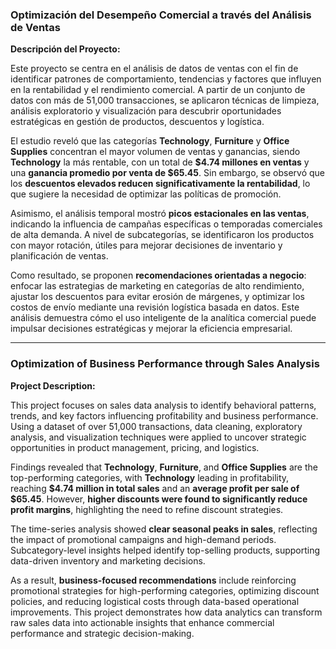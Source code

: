 ### **Optimización del Desempeño Comercial a través del Análisis de Ventas**

**Descripción del Proyecto:**

Este proyecto se centra en el análisis de datos de ventas con el fin de identificar patrones de comportamiento, tendencias y factores que influyen en la rentabilidad y el rendimiento comercial. A partir de un conjunto de datos con más de 51,000 transacciones, se aplicaron técnicas de limpieza, análisis exploratorio y visualización para descubrir oportunidades estratégicas en gestión de productos, descuentos y logística.

El estudio reveló que las categorías **Technology**, **Furniture** y **Office Supplies** concentran el mayor volumen de ventas y ganancias, siendo **Technology** la más rentable, con un total de **$4.74 millones en ventas** y una **ganancia promedio por venta de $65.45**. Sin embargo, se observó que los **descuentos elevados reducen significativamente la rentabilidad**, lo que sugiere la necesidad de optimizar las políticas de promoción.

Asimismo, el análisis temporal mostró **picos estacionales en las ventas**, indicando la influencia de campañas específicas o temporadas comerciales de alta demanda. A nivel de subcategorías, se identificaron los productos con mayor rotación, útiles para mejorar decisiones de inventario y planificación de ventas.

Como resultado, se proponen **recomendaciones orientadas a negocio**: enfocar las estrategias de marketing en categorías de alto rendimiento, ajustar los descuentos para evitar erosión de márgenes, y optimizar los costos de envío mediante una revisión logística basada en datos. Este análisis demuestra cómo el uso inteligente de la analítica comercial puede impulsar decisiones estratégicas y mejorar la eficiencia empresarial.

---

### **Optimization of Business Performance through Sales Analysis**

**Project Description:**

This project focuses on sales data analysis to identify behavioral patterns, trends, and key factors influencing profitability and business performance. Using a dataset of over 51,000 transactions, data cleaning, exploratory analysis, and visualization techniques were applied to uncover strategic opportunities in product management, pricing, and logistics.

Findings revealed that **Technology**, **Furniture**, and **Office Supplies** are the top-performing categories, with **Technology** leading in profitability, reaching **$4.74 million in total sales** and an **average profit per sale of $65.45**. However, **higher discounts were found to significantly reduce profit margins**, highlighting the need to refine discount strategies.

The time-series analysis showed **clear seasonal peaks in sales**, reflecting the impact of promotional campaigns and high-demand periods. Subcategory-level insights helped identify top-selling products, supporting data-driven inventory and marketing decisions.

As a result, **business-focused recommendations** include reinforcing promotional strategies for high-performing categories, optimizing discount policies, and reducing logistical costs through data-based operational improvements. This project demonstrates how data analytics can transform raw sales data into actionable insights that enhance commercial performance and strategic decision-making.
